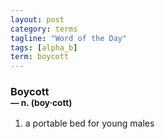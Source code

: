 ```yaml
---
layout: post
category: terms
tagline: "Word of the Day"
tags: [alpha_b]
term: boycott
---
```


<h3>Boycott<br/> <small>&mdash; n. (boy<span>&middot;</span>cott)</small></h3>
<p><ol>
<li>a portable bed for young males</li>
</ol></p>
